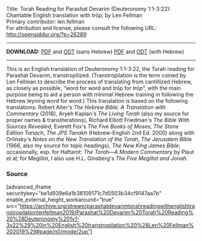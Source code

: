 <html>
<head></head>
<body>
Title: Torah Reading for Parashat Devarim (Deuteronomy 1:1-3:22): Chantable English translation with trōp, by Len Fellman<br />
Primary contributor: len.fellman<br />
For attribution and license, please consult the following URL: <a href="http://opensiddur.org/?p=26289">http://opensiddur.org/?p=26289</a>
<p />
<hr />

<strong>DOWNLOAD:</strong> 
<a href="https://archive.org/download/parashatdevarimtorahreadingwithenglishtranstropilationlenfellman2019/Parashat%20Devarim%20Torah%20Reading%20%28Deuteronomy%201v1-3v22%29%20in%20English%20transtropilation%20%28Len%20Fellman%202019%29%20-%20english%20only.pdf">PDF</a> and <a href="https://archive.org/download/parashatdevarimtorahreadingwithenglishtranstropilationlenfellman2019/Parashat%20Devarim%20Torah%20Reading%20%28Deuteronomy%201v1-3v22%29%20in%20English%20transtropilation%20%28Len%20Fellman%202019%29%20-%20english%20only.odt">ODT</a> (sans Hebrew) 
<a href="https://archive.org/download/parashatdevarimtorahreadingwithenglishtranstropilationlenfellman2019/Parashat%20Devarim%20Torah%20Reading%20%28Deuteronomy%201v1-3v22%29%20in%20English%20transtropilation%20%28Len%20Fellman%202019%29.pdf">PDF</a> and <a href="https://archive.org/download/parashatdevarimtorahreadingwithenglishtranstropilationlenfellman2019/Parashat%20Devarim%20Torah%20Reading%20%28Deuteronomy%201v1-3v22%29%20in%20English%20transtropilation%20%28Len%20Fellman%202019%29.odt">ODT</a> (with Hebrew)

<hr />

This is an English translation of Deuteronomy 1:1-3:22, the Torah reading for Parashat Devarim, transtropilized. (Transtropilation is the term coined by Len Fellman to describe the process of translating from cantillized Hebrew, as closely as possible, “word for word and <em>trōp</em> for <em>trōp</em>”, with the main purpose being to aid a person with minimal Hebrew training in following the Hebrew leyning word for word.) This translation is based on the following translations: Robert Alter's <em>The Hebrew Bible: A Translation with Commentary</em> (2018), Aryeh Kaplan's <em>The Living Torah</em> (also my source for proper names &amp; transliterations), Richard Elliott Friedman's <em>The Bible With Sources Revealed</em>, Everett Fox's <em>The Five Books of Moses</em>, <em>The Stone Edition Tanach</em>, <em>The JPS Tanakh</em> (Hebrew-English 2nd Ed. 2000) along with Orlinsky's <em>Notes on the New Translation of the Torah</em>, <em>The Jerusalem Bible</em> (1966, also my source for topic headings), <em>The New King James Bible</em>; occasionally, esp. for Haftarot: <em>The Torah—A Modern Commentary</em> by Plaut et al; for Megillot, I also use H.L. Ginsberg's <em>The Five Megillot and Jonah</em>.

<h3>Source</h3>

[advanced_iframe securitykey="be1d939e6a1b36109171c7d5503b34cf9147aa7b" enable_external_height_workaround="true" src="https://archive.org/stream/parashatdevarimtorahreadingwithenglishtranstropilationlenfellman2019/Parashat%20Devarim%20Torah%20Reading%20%28Deuteronomy%201v1-3v22%29%20in%20English%20transtropilation%20%28Len%20Fellman%202019%29#page/n0/mode/2up"]
</body>
</html>